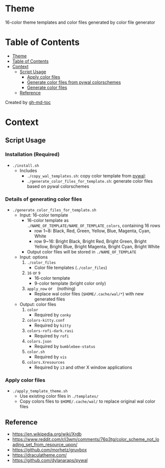 # Theme
16-color theme templates and color files generated by color file generator

Table of Contents
=================

* [Theme](#theme)
* [Table of Contents](#table-of-contents)
* [Context](#context)
   * [Script Usage](#script-usage)
      * [Apply color files](#apply-color-files)
      * [Generate color files from pywal colorschemes](#generate-color-files-from-pywal-colorschemes)
      * [Generate color files](#generate-color-files)
   * [Reference](#reference)

Created by [gh-md-toc](https://github.com/ekalinin/github-markdown-toc)

# Context

## Script Usage

### Installation (Required)

- `./install.sh`
    - Includes
        - `./copy_wal_templates.sh`: copy color template from [pywal](https://github.com/dylanaraps/pywal):
        - `./generate_color_files_for_template.sh`: generate color files based on pywal colorschemes

### Details of generating color files

- `./generate_color_files_for_template.sh`
    - Input: 16-color template
        - 16-color template as `./NAME_OF_TEMPLATE/NAME_OF_TEMPLATE_colors`, containing 16 rows
            - row 1~8: Black, Red, Green, Yellow, Blue, Magenta, Cyan, White
            - row 9~16: Bright Black, Bright Red, Bright Green, Bright Yellow, Bright Blue, Bright Magenta, Bright Cyan, Bright White
        - Output color files will be stored in `./NAME_OF_TEMPLATE`
    - Input: options
        1. `./color_files`
            - Color file templates (`./color_files`)
        2. `16` or `9`
            - 16-color template
            - 9-color template (bright color only)
        3. `apply_now` or ` ` (nothing)
            - Replace wal color files (`$HOME/.cache/wal/*`) with new generated files
    - Output: color files
        1. `color`
            - Required by `conky`
        2. `colors-kitty.conf`
            - Required by `kitty`
        3. `colors-rofi-dark.rasi`
            - Required by `rofi`
        4. `colors.json`
            - Required by `bumblebee-status`
        5. `color.sh`
            - Required by `vis`
        6. `colors.Xresources`
            - Required by `i3` and other X window applications

### Apply color files
- `./apply_template_theme.sh`
    - Use existing color files in `./templates/`
    - Copy colors files to `$HOME/.cache/wal/` to replace original wal color files

## Reference
- https://en.wikipedia.org/wiki/Xrdb
- https://www.reddit.com/r/i3wm/comments/76p3tg/color_scheme_not_loading_set_from_resource_upon/
- https://github.com/morhetz/gruvbox
- https://draculatheme.com/
- https://github.com/dylanaraps/pywal
